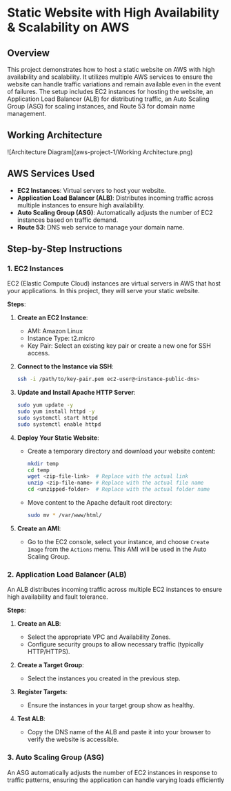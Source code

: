 # Static Website with High Availability & Scalability on AWS

## Overview

This project demonstrates how to host a static website on AWS with high availability and scalability. It utilizes multiple AWS services to ensure the website can handle traffic variations and remain available even in the event of failures. The setup includes EC2 instances for hosting the website, an Application Load Balancer (ALB) for distributing traffic, an Auto Scaling Group (ASG) for scaling instances, and Route 53 for domain name management.

## Working Architecture
![Architecture Diagram](aws-project-1/Working Architecture.png) <!-- Replace with the path to your diagram -->

## AWS Services Used
* **EC2 Instances**: Virtual servers to host your website.
* **Application Load Balancer (ALB)**: Distributes incoming traffic across multiple instances to ensure high availability.
* **Auto Scaling Group (ASG)**: Automatically adjusts the number of EC2 instances based on traffic demand.
* **Route 53**: DNS web service to manage your domain name.

## Step-by-Step Instructions

### 1. EC2 Instances

EC2 (Elastic Compute Cloud) instances are virtual servers in AWS that host your applications. In this project, they will serve your static website.

**Steps**:
1. **Create an EC2 Instance**:
    - AMI: Amazon Linux
    - Instance Type: t2.micro
    - Key Pair: Select an existing key pair or create a new one for SSH access.

2. **Connect to the Instance via SSH**:
    ```bash
    ssh -i /path/to/key-pair.pem ec2-user@<instance-public-dns>
    ```

3. **Update and Install Apache HTTP Server**:
    ```bash
    sudo yum update -y
    sudo yum install httpd -y
    sudo systemctl start httpd
    sudo systemctl enable httpd
    ```

4. **Deploy Your Static Website**:
    - Create a temporary directory and download your website content:
      ```bash
      mkdir temp
      cd temp
      wget <zip-file-link>  # Replace with the actual link
      unzip <zip-file-name> # Replace with the actual file name
      cd <unzipped-folder>  # Replace with the actual folder name
      ```
    - Move content to the Apache default root directory:
      ```bash
      sudo mv * /var/www/html/
      ```

5. **Create an AMI**:
    - Go to the EC2 console, select your instance, and choose `Create Image` from the `Actions` menu. This AMI will be used in the Auto Scaling Group.

### 2. Application Load Balancer (ALB)

An ALB distributes incoming traffic across multiple EC2 instances to ensure high availability and fault tolerance.

**Steps**:
1. **Create an ALB**:
    - Select the appropriate VPC and Availability Zones.
    - Configure security groups to allow necessary traffic (typically HTTP/HTTPS).

2. **Create a Target Group**:
    - Select the instances you created in the previous step.

3. **Register Targets**:
    - Ensure the instances in your target group show as healthy.

4. **Test ALB**:
    - Copy the DNS name of the ALB and paste it into your browser to verify the website is accessible.

### 3. Auto Scaling Group (ASG)

An ASG automatically adjusts the number of EC2 instances in response to traffic patterns, ensuring the application can handle varying loads efficiently
